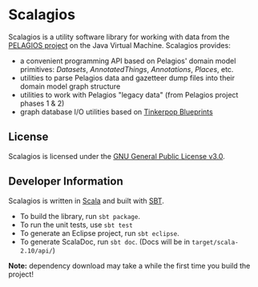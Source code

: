 # Scalagios

Scalagios is a utility software library for working with data from the [PELAGIOS project](http://pelagios-project.blogspot.com) on
the Java Virtual Machine. Scalagios provides:

* a convenient programming API based on Pelagios' domain model primitives: _Datasets_, _AnnotatedThings_, _Annotations_, _Places_, etc.
* utilities to parse Pelagios data and gazetteer dump files into their domain model graph structure
* utilities to work with Pelagios "legacy data" (from Pelagios project phases 1 & 2)
* graph database I/O utilities based on [Tinkerpop Blueprints](http://tinkerpop.com/) 

## License

Scalagios is licensed under the [GNU General Public License v3.0](http://www.gnu.org/licenses/gpl.html).

## Developer Information

Scalagios is written in [Scala](http://www.scala-lang.org) and built with [SBT](http://www.scala-sbt.org/).

* To build the library, run `sbt package`.
* To run the unit tests, use `sbt test`
* To generate an Eclipse project, run `sbt eclipse`.
* To generate ScalaDoc, run `sbt doc`.  (Docs will be in `target/scala-2.10/api/`)

__Note:__ dependency download may take a while the first time you build the project!
